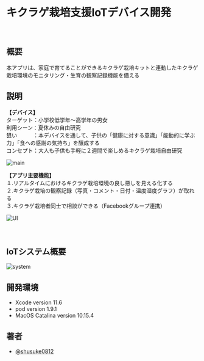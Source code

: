 キクラゲ栽培支援IoTデバイス開発  
===
　
## 概要
本アプリは、家庭で育てることができるキクラゲ栽培キットと連動したキクラゲ栽培環境のモニタリング・生育の観察記録機能を備える
　
## 説明
**【デバイス】**  
ターゲット：小学校低学年〜高学年の男女  
利用シーン：夏休みの自由研究  
狙い　　　：本デバイスを通して、子供の「健康に対する意識」「能動的に学ぶ力」「食への感謝の気持ち」を醸成する  
コンセプト：大人も子供も手軽に２週間で楽しめるキクラゲ栽培自由研究  


![main](https://user-images.githubusercontent.com/33107697/63015884-1ae06f00-becd-11e9-911b-f01c537aeb05.png)



**【アプリ主要機能】**  
１.リアルタイムにおけるキクラゲ栽培環境の良し悪しを見える化する  
２.キクラゲ栽培の観察記録（写真・コメント・日付・温度湿度グラフ）が取れる  
３.キクラゲ栽培者同士で相談ができる（Facebookグループ連携）  


![UI](https://user-images.githubusercontent.com/33107697/63015932-3d728800-becd-11e9-82a9-89d18caf1ab6.png)

　
## IoTシステム概要
![system](https://user-images.githubusercontent.com/33107697/63015990-63982800-becd-11e9-91cb-4f032cc0a1be.png)

## 開発環境
- Xcode version 11.6  
- pod version 1.9.1  
- MacOS Catalina version 10.15.4  

## 著者
- [@shusuke0812](https://github.com/shusuke0812)

